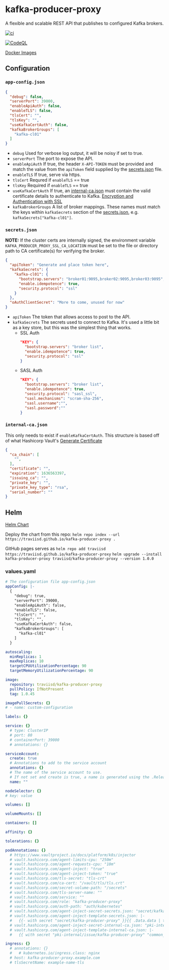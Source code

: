 # kafka-producer-proxy

A flexible and scalable REST API that publishes to configured Kafka brokers.

[![ci](https://github.com/traviisd/kafka-producer-proxy/actions/workflows/ci.yml/badge.svg?branch=master)](https://github.com/traviisd/kafka-producer-proxy/actions/workflows/ci.yml)

[![CodeQL](https://github.com/traviisd/kafka-producer-proxy/actions/workflows/codeql-analysis.yml/badge.svg?branch=master)](https://github.com/traviisd/kafka-producer-proxy/actions/workflows/codeql-analysis.yml)

[Docker Images](https://hub.docker.com/repository/docker/traviisd/kafka-producer-proxy/tags?page=1&ordering=last_updated)


## Configuration

### `app-config.json`

```json
{
  "debug": false,
  "serverPort": 39000,
  "enableApiAuth": false,
  "enableTLS": false,
  "tlsCert": "",
  "tlsKey": "",
  "useKafkaCertAuth": false,
  "kafkaBrokerGroups": [
    "kafka-cl01"
  ]
}
```

- `debug`             Used for verbose log output, it will be noisy if set to true.
- `serverPort`        The port to expose the API.
- `enableApiAuth`     If true, the header `X-API-TOKEN` must be provided and match the value from the `apiToken` field supplied by the [secrets.json](https://github.com/traviisd/kafka-producer-proxy#secrets-json) file.
- `enableTLS`         If true, serve via https.
- `tlsCert`           Requred if `enableTLS` == true
- `tlsKey`            Required if `enableTLS` == true
- `useKafkaCertAuth`  If true, an [internal-ca.json](https://github.com/traviisd/kafka-producer-proxy#internal-ca-json) must contain the valid certificate details to authenticate to Kafka. [Encryption and Authentication with SSL](https://docs.confluent.io/platform/current/kafka/authentication_ssl.html) 
- `kafkaBrokerGroups` A list of broker mappings. These names must match the keys within `kafkaSecrets` section of the [secrets.json](https://github.com/traviisd/kafka-producer-proxy#secrets-json), e.g. `kafkaSecrets["kafka-cl01"]`.


### `secrets.json`

__NOTE:__ If the cluster certs are internally signed, the environment variable `KAFKA_PRODUCER_PROXY_SSL_CA_LOCATION` must be set to the file or directory path to CA certificate(s) for verifying the broker.

```json
{
  "apiToken": "Generate and place token here",
  "kafkaSecrets": {
    "kafka-cl01": {
      "bootstrap.servers": "broker01:9095,broker02:9095,broker03:9095",
      "enable.idempotence": true,
      "security.protocol": "ssl"
    }
  },
  "oAuthClientSecret": "More to come, unused for now"
}
```

- `apiToken`      The token that allows access to post to the API.
- `kafkaSecrets`  The secrets used to connect to Kafka. It's used a little bit as a key store, but this was the simplest thing that works. 
  - SSL Auth
    ```json
    "KEY": {
      "bootstrap.servers": "broker list",
      "enable.idempotence": true,
      "security.protocol": "ssl"
    }
    ```
  - SASL Auth
    ```json
    "KEY": {
      "bootstrap.servers": "broker list",
      "enable.idempotence": true,
      "security.protocol": "sasl_ssl",
      "sasl.mechanisms": "scram-sha-256",
      "sasl.username":"",
      "sasl.password":""
    }
    ```

### `internal-ca.json`

This only needs to exist if `enableKafkaCertAuth`. This structure is based off of what Hashicorp Vault's [Generate Certificate](https://www.vaultproject.io/api/secret/pki#generate-certificate) 

```json
{
  "ca_chain": [
    "",
  ],
  "certificate": "",
  "expiration": 1636563397,
  "issuing_ca": "",
  "private_key": "",
  "private_key_type": "rsa",
  "serial_number": ""
}
```

## Helm

[Helm Chart](.helm/)

Deploy the chart from this repo: `helm repo index --url https://traviisd.github.io/kafka-producer-proxy .`

GitHub pages serves as `helm repo add traviisd https://traviisd.github.io/kafka-producer-proxy`
`helm upgrade --install kafka-producer-proxy traviisd/kafka-producer-proxy --version 1.0.0`

### values.yaml

```yaml
# The configuration file app-config.json
appConfig: |-
  {
    "debug": true,
    "serverPort": 39000,
    "enableApiAuth": false,
    "enableTLS": false,
    "tlsCert": "",
    "tlsKey": "",
    "useKafkaCertAuth": false,
    "kafkaBrokerGroups": [
      "kafka-cl01"
    ]
  }

autoscaling:
  minReplicas: 1
  maxReplicas: 10
  targetCPUUtilizationPercentage: 90
  targetMemoryUtilizationPercentage: 90

image:
  repository: traviisd/kafka-producer-proxy
  pullPolicy: IfNotPresent
  tag: 1.0.45

imagePullSecrets: {}
# - name: custom-configuration

labels: {}

service: {}
  # type: ClusterIP
  # port: 80
  # containerPort: 39000
  # annotations: {}

serviceAccount:
  create: true
  # Annotations to add to the service account
  annotations: {}
  # The name of the service account to use.
  # If not set and create is true, a name is generated using the .Release.Name
  name: ""

nodeSelector: {}
# key: value

volumes: []

volumeMounts: []

containers: []

affinity: {}

tolerations: {}

podAnnotations: {}
  # https://www.vaultproject.io/docs/platform/k8s/injector
  # vault.hashicorp.com/agent-limits-cpu: "250m"
  # vault.hashicorp.com/agent-requests-cpu: "10m"
  # vault.hashicorp.com/agent-inject: "true"
  # vault.hashicorp.com/agent-inject-token: "true"
  # vault.hashicorp.com/tls-secret: "tls-crt"
  # vault.hashicorp.com/ca-cert: "/vault/tls/tls.crt"
  # vault.hashicorp.com/secret-volume-path: "/secrets"
  # vault.hashicorp.com/tls-server-name: ""
  # vault.hashicorp.com/service: ""
  # vault.hashicorp.com/role: "kafka-producer-proxy"
  # vault.hashicorp.com/auth-path: "auth/kubernetes"
  # vault.hashicorp.com/agent-inject-secret-secrets.json: "secret/kafka-producer-proxy"
  # vault.hashicorp.com/agent-inject-template-secrets.json: |-
  #   {{- with secret "secret/kafka-producer-proxy" }}{{ .Data.data | toJSONPretty }}{{- end }}
  # vault.hashicorp.com/agent-inject-secret-internal-ca.json: "pki-internal/issue/kafka-producer-proxy"
  # vault.hashicorp.com/agent-inject-template-internal-ca.json: |-
  #   {{ with secret "pki-internal/issue/kafka-producer-proxy" "common_name=kafka-producer-proxy.pki" }}{{ .Data | toJSONPretty }}{{ end }}

ingress: {}
  # annotations: {}
  #   # kubernetes.io/ingress.class: nginx
  # host: kafka-producer-proxy.example.com
  # tlsSecretName: example-name-tls
```
